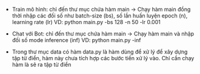 

- Train mô hình: chỉ đến thư mục chứa hàm main -> Chạy hàm main đồng thời nhập các đối số như batch-size (bs), số lần huấn luyện epoch (n), learning rate (lr)
VD: python main.py -bs 128 -n 50 -lr 0.001

- Chat với Bot: chỉ đến thư mục chứa hàm main -> Chạy hàm main và nhập đối số mode inference (inf)
VD: python main.py -inf

- Trong thư mục data có hàm data.py là hàm dùng để xử lý để xây dựng tập từ điển, hàm này chưa tích hợp các bước tiền xử lý vào. Chỉ cần chạy hàm là sẽ ra tập từ điển
